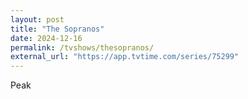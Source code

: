 ```yaml
---
layout: post
title: "The Sopranos"
date: 2024-12-16
permalink: /tvshows/thesopranos/
external_url: "https://app.tvtime.com/series/75299"
---
```

Peak
